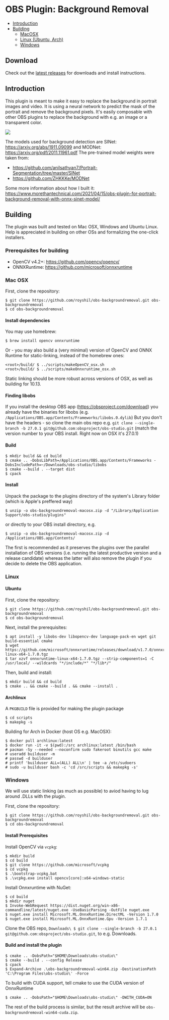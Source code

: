 # OBS Plugin: Background Removal

- [Introduction](#introduction)
- [Building](#building)
  - [MacOSX](#mac-osx)
  - [Linux (Ubuntu, Arch)](#linux)
  - [Windows](#windows)

## Download
Check out the [latest releases](https://github.com/royshil/obs-backgroundremoval/releases) for downloads and install instructions.

## Introduction

This plugin is meant to make it easy to replace the background in portrait images and video.
It is using a neural network to predict the mask of the portrait and remove the background pixels.
It's easily composable with other OBS plugins to replace the background with e.g. an image or
a transparent color.

![](demo.gif)

The models used for background detection are SINet: https://arxiv.org/abs/1911.09099 and MODNet: https://arxiv.org/pdf/2011.11961.pdf
The pre-trained model weights were taken from:
- https://github.com/anilsathyan7/Portrait-Segmentation/tree/master/SINet
- https://github.com/ZHKKKe/MODNet

Some more information about how I built it: https://www.morethantechnical.com/2021/04/15/obs-plugin-for-portrait-background-removal-with-onnx-sinet-model/

## Building

The plugin was built and tested on Mac OSX, Windows and Ubuntu Linux. Help is appreciated in building on other OSs and formalizing the one-click installers.

### Prerequisites for building
- OpenCV v4.2+: https://github.com/opencv/opencv/
- ONNXRuntime: https://github.com/microsoft/onnxruntime

### Mac OSX

First, clone the repository:
```
$ git clone https://github.com/royshil/obs-backgroundremoval.git obs-backgroundremoval
$ cd obs-backgroundremoval
```

#### Install dependencies

You may use homebrew:
```
$ brew install opencv onnxruntime
```

Or - you may also build a (very minimal) version of OpenCV and ONNX Runtime for static-linking, instead of the homebrew ones:
```
<root>/build/ $ ../scripts/makeOpenCV_osx.sh
<root>/build/ $ ../scripts/makeOnnxruntime_osx.sh
```
Static linking should be more robust across versions of OSX, as well as building for 10.13.

#### Finding libobs

If you install the desktop OBS app (https://obsproject.com/download) you already have the binaries
for libobs (e.g. `/Applications/OBS.app/Contents/Frameworks/libobs.0.dylib`)
But you don't have the headers - so clone the main obs repo e.g. `git clone --single-branch -b 27.0.1 git@github.com:obsproject/obs-studio.git` (match the version number to your OBS install. Right now on OSX it's 27.0.1)

#### Build
```
$ mkdir build && cd build
$ cmake .. -DobsLibPath=/Applications/OBS.app/Contents/Frameworks -DobsIncludePath=~/Downloads/obs-studio/libobs
$ cmake --build . --target dist
$ cpack
```

#### Install
Unpack the package to the plugins directory of the system's Library folder (which is Apple's preffered way)
```
$ unzip -o obs-backgroundremoval-macosx.zip -d "/Library/Application Support/obs-studio/plugins"
```

or directly to your OBS install directory, e.g.
```
$ unzip -o obs-backgroundremoval-macosx.zip -d /Applications/OBS.app/Contents/
```

The first is recommended as it preserves the plugins over the parallel installation of OBS versions (i.e. running the latest productive version and a release candidate) whereas the latter will also remove the plugin if you decide to delete the OBS application.

### Linux

#### Ubuntu
First, clone the repository:
```
$ git clone https://github.com/royshil/obs-backgroundremoval.git obs-backgroundremoval
$ cd obs-backgroundremoval
```

Next, install the prerequisites:
```
$ apt install -y libobs-dev libopencv-dev language-pack-en wget git build-essential cmake
$ wget https://github.com/microsoft/onnxruntime/releases/download/v1.7.0/onnxruntime-linux-x64-1.7.0.tgz
$ tar xzvf onnxruntime-linux-x64-1.7.0.tgz --strip-components=1 -C /usr/local/ --wildcards "*/include/*" "*/lib*/"
```

Then, build and install:
```
$ mkdir build && cd build
$ cmake .. && cmake --build . && cmake --install .
```

#### Archlinux
A `PKGBUILD` file is provided for making the plugin package
```
$ cd scripts
$ makepkg -s
```

Building for Arch in Docker (host OS e.g. MacOSX):
```
$ docker pull archlinux:latest
$ docker run -it -v $(pwd):/src archlinux:latest /bin/bash
# pacman -Sy --needed --noconfirm sudo fakeroot binutils gcc make
# useradd builduser -m
# passwd -d builduser
# printf 'builduser ALL=(ALL) ALL\n' | tee -a /etc/sudoers
# sudo -u builduser bash -c 'cd /src/scripts && makepkg -s'
```

### Windows

We will use static linking (as much as possible) to aviod having to lug around .DLLs with the plugin.

First, clone the repository:
```
$ git clone https://github.com/royshil/obs-backgroundremoval.git obs-backgroundremoval
$ cd obs-backgroundremoval
```

#### Install Prerequisites

Install OpenCV via `vcpkg`:
```
$ mkdir build
$ cd build
$ git clone https://github.com/microsoft/vcpkg
$ cd vcpkg
$ .\bootstrap-vcpkg.bat
$ .\vcpkg.exe install opencv[core]:x64-windows-static
```

Install Onnxruntime with NuGet:
```
$ cd build
$ mkdir nuget
$ Invoke-WebRequest https://dist.nuget.org/win-x86-commandline/latest/nuget.exe -UseBasicParsing -OutFile nuget.exe
$ nuget.exe install Microsoft.ML.OnnxRuntime.DirectML -Version 1.7.0
$ nuget.exe install Microsoft.ML.OnnxRuntime.Gpu -Version 1.7.1
```

Clone the OBS repo, `Downloads\ $ git clone --single-branch -b 27.0.1 git@github.com:obsproject/obs-studio.git`, to e.g. Downloads.

#### Build and install the plugin
```
$ cmake .. -DobsPath="$HOME\Downloads\obs-studio\"
$ cmake --build . --config Release
$ cpack
$ Expand-Archive .\obs-backgroundremoval-win64.zip -DestinationPath 'C:\Program Files\obs-studio\' -Force
```

To build with CUDA support, tell cmake to use the CUDA version of OnnxRuntime
```
$ cmake .. -DobsPath="$HOME\Downloads\obs-studio\" -DWITH_CUDA=ON
```
The rest of the build process is similar, but the result archive will be
`obs-backgroundremoval-win64-cuda.zip`.
